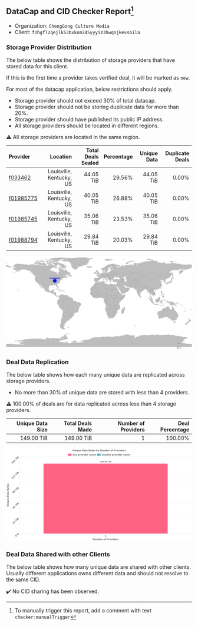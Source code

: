 ## DataCap and CID Checker Report[^1]
 - Organization: `ChengGong Culture Media`
 - Client: `f1hgfl2qejlk53bxkom245yyyiz3hwqojkevsoila`
### Storage Provider Distribution
The below table shows the distribution of storage providers that have stored data for this client.

If this is the first time a provider takes verified deal, it will be marked as `new`.

For most of the datacap application, below restrictions should apply.
 - Storage provider should not exceed 30% of total datacap.
 - Storage provider should not be storing duplicate data for more than 20%.
 - Storage provider should have published its public IP address.
 - All storage providers should be located in different regions.

⚠️ All storage providers are located in the same region.

| Provider                                              |                 Location | Total Deals Sealed | Percentage | Unique Data | Duplicate Deals |
| :---------------------------------------------------- | -----------------------: | -----------------: | ---------: | ----------: | --------------: |
| [f033462](https://filfox.info/en/address/f033462)     | Louisville, Kentucky, US |          44.05 TiB |     29.56% |   44.05 TiB |           0.00% |
| [f01985775](https://filfox.info/en/address/f01985775) | Louisville, Kentucky, US |          40.05 TiB |     26.88% |   40.05 TiB |           0.00% |
| [f01985745](https://filfox.info/en/address/f01985745) | Louisville, Kentucky, US |          35.06 TiB |     23.53% |   35.06 TiB |           0.00% |
| [f01988794](https://filfox.info/en/address/f01988794) | Louisville, Kentucky, US |          29.84 TiB |     20.03% |   29.84 TiB |           0.00% |

![Provider Distribution](https://raw.githubusercontent.com/data-preservation-programs/filplus-checker-assets/main/filecoin-project/filecoin-plus-large-datasets/issues/802/1671530783913.png)
### Deal Data Replication
The below table shows how each many unique data are replicated across storage providers.
- No more than 30% of unique data are stored with less than 4 providers.

⚠️ 100.00% of deals are for data replicated across less than 4 storage providers.

| Unique Data Size | Total Deals Made | Number of Providers | Deal Percentage |
| ---------------: | ---------------: | ------------------: | --------------: |
|       149.00 TiB |       149.00 TiB |                   1 |         100.00% |

![Replication Distribution](https://raw.githubusercontent.com/data-preservation-programs/filplus-checker-assets/main/filecoin-project/filecoin-plus-large-datasets/issues/802/1671530784612.png)
### Deal Data Shared with other Clients
The below table shows how many unique data are shared with other clients.
Usually different applications owns different data and should not resolve to the same CID.

✔️ No CID sharing has been observed.

[^1]: To manually trigger this report, add a comment with text `checker:manualTrigger`

